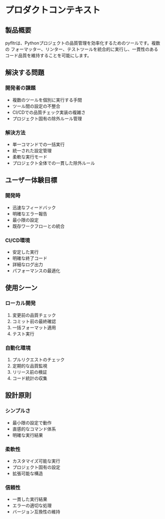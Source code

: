 # プロダクトコンテキスト

## 製品概要

pyfltrは、Pythonプロジェクトの品質管理を効率化するためのツールです。複数の
フォーマッター、リンター、テストツールを統合的に実行し、一貫性のある
コード品質を維持することを可能にします。

## 解決する問題

### 開発者の課題

- 複数のツールを個別に実行する手間
- ツール間の設定の不整合
- CI/CDでの品質チェック実装の複雑さ
- プロジェクト固有の除外ルール管理

### 解決方法

- 単一コマンドでの一括実行
- 統一された設定管理
- 柔軟な実行モード
- プロジェクト全体での一貫した除外ルール

## ユーザー体験目標

### 開発時

- 迅速なフィードバック
- 明確なエラー報告
- 最小限の設定
- 既存ワークフローとの統合

### CI/CD環境

- 安定した実行
- 明確な終了コード
- 詳細なログ出力
- パフォーマンスの最適化

## 使用シーン

### ローカル開発

1. 変更前の品質チェック
2. コミット前の最終確認
3. 一括フォーマット適用
4. テスト実行

### 自動化環境

1. プルリクエストのチェック
2. 定期的な品質監視
3. リリース前の検証
4. コード統計の収集

## 設計原則

### シンプルさ

- 最小限の設定で動作
- 直感的なコマンド体系
- 明確な実行結果

### 柔軟性

- カスタマイズ可能な実行
- プロジェクト固有の設定
- 拡張可能な構造

### 信頼性

- 一貫した実行結果
- エラーの適切な処理
- バージョン互換性の維持
